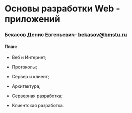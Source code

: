 # Основы разработки Web - приложений

### Бекасов Денис Евгеньевич- bekasov@bmstu.ru

#### План:

* Веб и Интернет;

* Протоколы;

* Сервер и клиент;

* Архитектура;

* Серверная разработка;

* Клиентская разработка.


